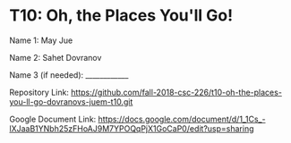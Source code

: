 # T10: Oh, the Places You'll Go!


Name 1: May Jue

Name 2: Sahet Dovranov

Name 3 (if needed): ____________

Repository Link: https://github.com/fall-2018-csc-226/t10-oh-the-places-you-ll-go-dovranovs-juem-t10.git

Google Document Link: https://docs.google.com/document/d/1_1Cs_-lXJaaB1YNbh25zFHoAJ9M7YPOQqPjX1GoCaP0/edit?usp=sharing
